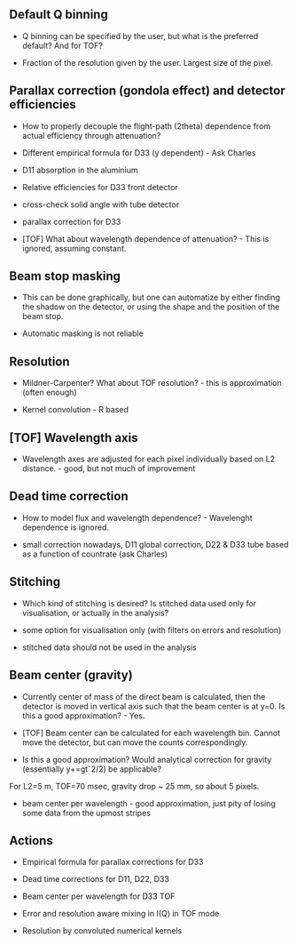 ## Default Q binning

* Q binning can be specified by the user, but what is the preferred default? And for TOF?

* Fraction of the resolution given by the user. Largest size of the pixel.

## Parallax correction (gondola effect) and detector efficiencies

* How to properly decouple the flight-path (2theta) dependence from actual efficiency through attenuation?

* Different empirical formula for D33 (y dependent) - Ask Charles

* D11 absorption in the aluminium

* Relative efficiencies for D33 front detector

* cross-check solid angle with tube detector

* parallax correction for D33

* [TOF] What about wavelength dependence of attenuation? - This is ignored, assuming constant.

## Beam stop masking

* This can be done graphically, but one can automatize by either finding the shadow on the detector, or using the shape and the position of the beam stop.

* Automatic masking is not reliable 

## Resolution

* Mildner-Carpenter? What about TOF resolution? - this is approximation (often enough)

* Kernel convolution - R based 

## [TOF] Wavelength axis

* Wavelength axes are adjusted for each pixel individually based on L2 distance. - good, but not much of improvement

## Dead time correction

* How to model flux and wavelength dependence? - Wavelenght dependence is ignored.

* small correction nowadays, D11 global correction, D22 & D33 tube based as a function of countrate (ask Charles)

## Stitching

* Which kind of stitching is desired? Is stitched data used only for visualisation, or actually in the analysis?

* some option for visualisation only (with filters on errors and resolution)

* stitched data should not be used in the analysis

## Beam center (gravity)

* Currently center of mass of the direct beam is calculated, then the detector is moved in vertical axis such that the beam center is at y=0. Is this a good approximation? - Yes.

* [TOF] Beam center can be calculated for each wavelength bin. Cannot move the detector, but can move the counts correspondingly.

* Is this a good approximation? Would analytical correction for gravity (essentially y+=gtˆ2/2) be applicable?

For L2=5 m, TOF=70 msec, gravity drop ~ 25 mm, so about 5 pixels.

* beam center per wavelength - good approximation, just pity of losing some data from the upmost stripes

## Actions

* Empirical formula for parallax corrections for D33 

* Dead time corrections for D11, D22, D33

* Beam center per wavelength for D33 TOF

* Error and resolution aware mixing in I(Q) in TOF mode

* Resolution by convoluted numerical kernels
